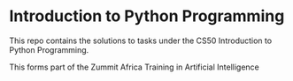 # Introduction to Python Programming

This repo contains the solutions to tasks under the CS50 Introduction to Python Programming.

This forms part of the Zummit Africa Training in Artificial Intelligence
